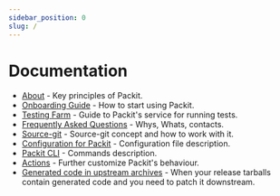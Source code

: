```yaml
---
sidebar_position: 0
slug: /
---
```


# Documentation

* [About](./about) - Key principles of Packit.
* [Onboarding Guide](./guide) - How to start using Packit.
* [Testing Farm](./configuration/upstream/tests) - Guide to Packit's service for running tests.
* [Frequently Asked Questions](./faq) - Whys, Whats, contacts.
* [Source-git](./source-git) - Source-git concept and how to work with it. <!-- FIX -->
* [Configuration for Packit](./configuration) - Configuration file description.
* [Packit CLI](./cli) - Commands description.
* [Actions](./configuration/actions) - Further customize Packit's behaviour.
* [Generated code in upstream archives](./archive-not-matching-git) - When your release tarballs contain generated code and you need to patch it downstream.
